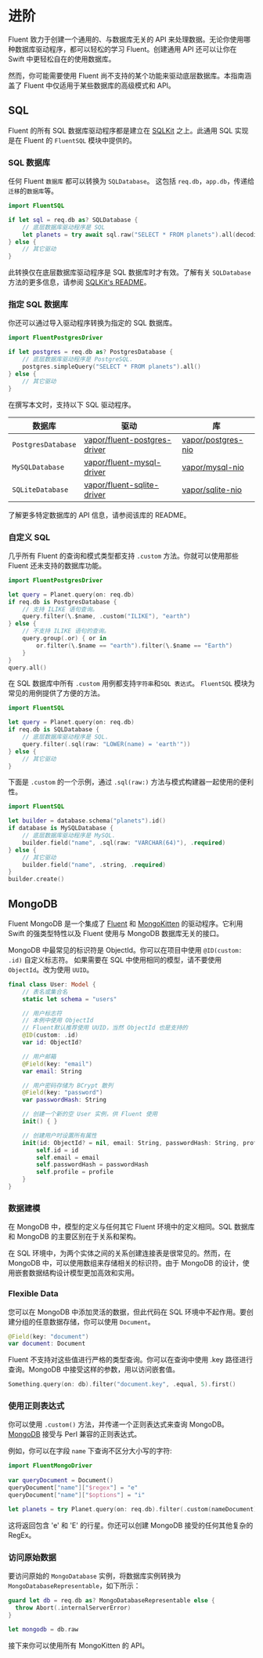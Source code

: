 # 进阶

Fluent 致力于创建一个通用的、与数据库无关的 API 来处理数据。无论你使用哪种数据库驱动程序，都可以轻松的学习 Fluent。创建通用 API 还可以让你在 Swift 中更轻松自在的使用数据库。

然而，你可能需要使用 Fluent 尚不支持的某个功能来驱动底层数据库。本指南涵盖了 Fluent 中仅适用于某些数据库的高级模式和 API。

## SQL

Fluent 的所有 SQL 数据库驱动程序都是建立在 [SQLKit](https://github.com/vapor/sql-kit) 之上。此通用 SQL 实现是在 Fluent 的 `FluentSQL` 模块中提供的。

### SQL 数据库

任何 Fluent `数据库` 都可以转换为 `SQLDatabase`。 这包括 `req.db`，`app.db`，传递给`迁移`的`数据库`等。

```swift
import FluentSQL

if let sql = req.db as? SQLDatabase {
    // 底层数据库驱动程序是 SQL
    let planets = try await sql.raw("SELECT * FROM planets").all(decoding: Planet.self)
} else {
    // 其它驱动
}
```

此转换仅在底层数据库驱动程序是 SQL 数据库时才有效。了解有关 `SQLDatabase` 方法的更多信息，请参阅 [SQLKit's README](https://github.com/vapor/sql-kit)。

### 指定 SQL 数据库

你还可以通过导入驱动程序转换为指定的 SQL 数据库。

```swift
import FluentPostgresDriver

if let postgres = req.db as? PostgresDatabase {
    // 底层数据库驱动程序是 PostgreSQL.
    postgres.simpleQuery("SELECT * FROM planets").all()
} else {
    // 其它驱动
}
```

在撰写本文时，支持以下 SQL 驱动程序。

|数据库|驱动|库|
|-|-|-|
|`PostgresDatabase`|[vapor/fluent-postgres-driver](https://github.com/vapor/fluent-postgres-driver)|[vapor/postgres-nio](https://github.com/vapor/postgres-nio)|
|`MySQLDatabase`|[vapor/fluent-mysql-driver](https://github.com/vapor/fluent-mysql-driver)|[vapor/mysql-nio](https://github.com/vapor/mysql-nio)|
|`SQLiteDatabase`|[vapor/fluent-sqlite-driver](https://github.com/vapor/fluent-sqlite-driver)|[vapor/sqlite-nio](https://github.com/vapor/sqlite-nio)|

了解更多特定数据库的 API 信息，请参阅该库的 README。 

### 自定义 SQL 

几乎所有 Fluent 的查询和模式类型都支持 `.custom` 方法。你就可以使用那些 Fluent 还未支持的数据库功能。

```swift
import FluentPostgresDriver

let query = Planet.query(on: req.db)
if req.db is PostgresDatabase {
    // 支持 ILIKE 语句查询。
    query.filter(\.$name, .custom("ILIKE"), "earth")
} else {
    // 不支持 ILIKE 语句的查询。
    query.group(.or) { or in
        or.filter(\.$name == "earth").filter(\.$name == "Earth")
    }
}
query.all()
```

在 SQL 数据库中所有 `.custom` 用例都支持`字符串`和`SQL 表达式`。 `FluentSQL` 模块为常见的用例提供了方便的方法。

```swift
import FluentSQL

let query = Planet.query(on: req.db)
if req.db is SQLDatabase {
    // 底层数据库驱动程序是 SQL.
    query.filter(.sql(raw: "LOWER(name) = 'earth'"))
} else {
    // 其它驱动
}
```

下面是 `.custom` 的一个示例，通过 `.sql(raw:)` 方法与模式构建器一起使用的便利性。

```swift
import FluentSQL

let builder = database.schema("planets").id()
if database is MySQLDatabase {
    // 底层数据库驱动程序是 MySQL.
    builder.field("name", .sql(raw: "VARCHAR(64)"), .required)
} else {
    // 其它驱动
    builder.field("name", .string, .required)
}
builder.create()
```

## MongoDB

Fluent MongoDB 是一个集成了 [Fluent](../fluent/overview.md) 和 [MongoKitten](https://github.com/OpenKitten/MongoKitten/) 的驱动程序。它利用 Swift 的强类型特性以及 Fluent 使用与 MongoDB 数据库无关的接口。

MongoDB 中最常见的标识符是 ObjectId。你可以在项目中使用 `@ID(custom: .id)` 自定义标志符。
如果需要在 SQL 中使用相同的模型，请不要使用 `ObjectId`。改为使用 `UUID`。

```swift
final class User: Model {
    // 表名或集合名
    static let schema = "users"

    // 用户标志符
    // 本例中使用 ObjectId
    // Fluent默认推荐使用 UUID，当然 ObjectId 也是支持的
    @ID(custom: .id)
    var id: ObjectId?

    // 用户邮箱
    @Field(key: "email")
    var email: String

    // 用户密码存储为 BCrypt 散列
    @Field(key: "password")
    var passwordHash: String

    // 创建一个新的空 User 实例，供 Fluent 使用
    init() { }

    // 创建用户时设置所有属性
    init(id: ObjectId? = nil, email: String, passwordHash: String, profile: Profile) {
        self.id = id
        self.email = email
        self.passwordHash = passwordHash
        self.profile = profile
    }
}
```

### 数据建模

在 MongoDB 中，模型的定义与任何其它 Fluent 环境中的定义相同。SQL 数据库和 MongoDB 的主要区别在于关系和架构。

在 SQL 环境中，为两个实体之间的关系创建连接表是很常见的。然而，在 MongoDB 中，可以使用数组来存储相关的标识符。由于 MongoDB 的设计，使用嵌套数据结构设计模型更加高效和实用。

### Flexible Data

您可以在 MongoDB 中添加灵活的数据，但此代码在 SQL 环境中不起作用。要创建分组的任意数据存储，你可以使用 `Document`。

```swift
@Field(key: "document")
var document: Document
```

Fluent 不支持对这些值进行严格的类型查询。你可以在查询中使用 .key 路径进行查询。MongoDB 中接受这样的参数，用以访问嵌套值。

```swift
Something.query(on: db).filter("document.key", .equal, 5).first()
```

### 使用正则表达式

你可以使用 `.custom()` 方法，并传递一个正则表达式来查询 MongoDB。[MongoDB](https://www.mongodb.com/docs/manual/reference/operator/query/regex/) 接受与 Perl 兼容的正则表达式。

例如，你可以在字段 `name` 下查询不区分大小写的字符:

```swift
import FluentMongoDriver
       
var queryDocument = Document()
queryDocument["name"]["$regex"] = "e"
queryDocument["name"]["$options"] = "i"

let planets = try Planet.query(on: req.db).filter(.custom(nameDocument)).all()
```

这将返回包含 'e' 和 'E' 的行星。你还可以创建 MongoDB 接受的任何其他复杂的 RegEx。

### 访问原始数据

要访问原始的 `MongoDatabase` 实例，将数据库实例转换为 `MongoDatabaseRepresentable`，如下所示：

```swift
guard let db = req.db as? MongoDatabaseRepresentable else {
  throw Abort(.internalServerError)
}

let mongodb = db.raw
```

接下来你可以使用所有 MongoKitten 的 API。
